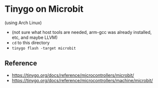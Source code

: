 # Tinygo on Microbit

(using Arch Linux)

- (not sure what host tools are needed, arm-gcc was already installed, etc, and maybe LLVM)
- `cd` to this directory
- `tinygo flash -target microbit`

## Reference

- https://tinygo.org/docs/reference/microcontrollers/microbit/
- https://tinygo.org/docs/reference/microcontrollers/machine/microbit/
